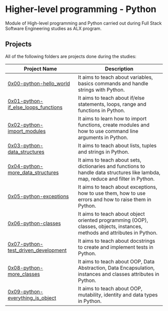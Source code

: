 # Higher-level programming - Python
Module of High-level programming and Python carried out during Full Stack Software Engineering studies as ALX program.

## Projects
All of the following folders are projects done during the studies:

| Project Name | Description |
| ------------ | ----------- |
| [0x00-python-hello_world](https://github.com/Danielmusau/alx-higher_level_programming/tree/master/0x00-python-hello_world)| It aims to teach about variables, basics commands and handle strings with Python.|
| [0x01-python-if_else_loops_functions](https://github.com/Danielmusau/alx-higher_level_programming/tree/master/0x01-python-if_else_loops_functions)| It aims to teach about if/else statements, loops, range and functions in Python.|
| [0x02-python-import_modules](https://github.com/Danielmusau/alx-higher_level_programming/tree/master/0x02-python-import_modules)| It aims to learn how to import functions, create modules and how to use command line arguments in Python.|
| [0x03-python-data_structures](https://github.com/Danielmusau/alx-higher_level_programming/tree/master/0x03-python-data_structures)| It aims to teach about lists, tuples and strings in Python.|
| [0x04-python-more_data_structures](https://github.com/Danielmusau/alx-higher_level_programming/tree/master/0x04-python-more_data_structures)| It aims to teach about sets, dictionaries and functions to handle data structures like lambda, map, reduce and filter in Python.|
| [0x05-python-exceptions](https://github.com/Danielmusau/alx-higher_level_programming/tree/master/0x05-python-exceptions)| It aims to teach about exceptions, how to use them, how to use errors and how to raise them in Python.|
| [0x06-python-classes](https://github.com/Danielmusau/alx-higher_level_programming/tree/master/0x06-python-classes)| It aims to teach about object oriented programming (OOP), classes, objects, instances, methods and attributes in Python.|
| [0x07-python-test_driven_development](https://github.com/Danielmusau/alx-higher_level_programming/tree/master/0x07-python-test_driven_development)| It aims to teach about docstrings to create and implement tests in Python.|
| [0x08-python-more_classes](https://github.com/Danielmusau/alx-higher_level_programming/tree/master/0x08-python-more_classes)| It aims to teach about OOP, Data Abstraction, Data Encapsulation, instances and classes attributes in Python.|
| [0x09-python-everything_is_object](https://github.com/Danielmusau/alx-higher_level_programming/tree/master/0x09-python-everything_is_object)| It aims to teach about OOP, mutability, identity and data types in Python.|
